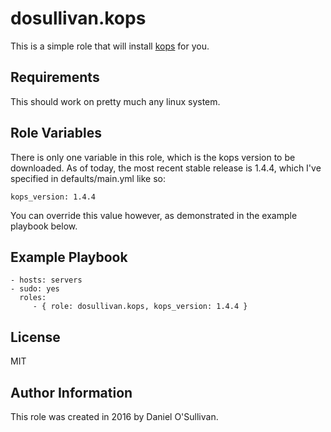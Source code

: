 dosullivan.kops
=========

This is a simple role that will install [kops](https://github.com/kubernetes/kops) for you.

Requirements
------------

This should work on pretty much any linux system.

Role Variables
--------------

There is only one variable in this role, which is the kops version to be downloaded. As of today, the most recent stable release is 1.4.4, which I've specified in defaults/main.yml like so:

    kops_version: 1.4.4

You can override this value however, as demonstrated in the example playbook below.

Example Playbook
----------------

    - hosts: servers
    - sudo: yes
      roles:
         - { role: dosullivan.kops, kops_version: 1.4.4 }

License
-------

MIT

Author Information
------------------

This role was created in 2016 by Daniel O'Sullivan.
